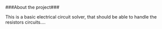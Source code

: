 ###About the project###

This is a basic electrical circuit solver, that should be able to handle the resistors circuits....
